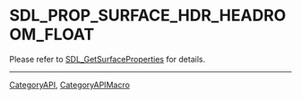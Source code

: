 # SDL_PROP_SURFACE_HDR_HEADROOM_FLOAT

Please refer to [SDL_GetSurfaceProperties](SDL_GetSurfaceProperties) for details.

----
[CategoryAPI](CategoryAPI), [CategoryAPIMacro](CategoryAPIMacro)

